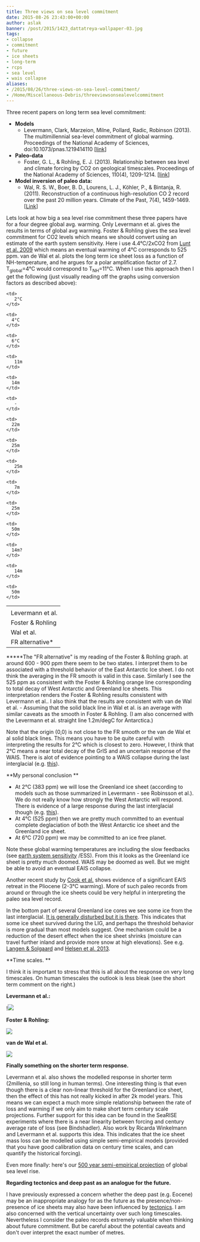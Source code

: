 ```yaml
---
title: Three views on sea level commitment
date: 2015-08-26 23:43:00+00:00
author: aslak
banner: /post/2015/1423_dattatreya-wallpaper-03.jpg
tags:
- collapse
- commitment
- future
- ice sheets
- long-term
- rcps
- sea level
- wais collapse
aliases:
- /2015/08/26/three-views-on-sea-level-commitment/
- /Home/Miscellaneous-Debris/threeviewsonsealevelcommitment
---
```


Three recent papers on long term sea level commitment:
<!--more-->
  * **Models**
      * Levermann, Clark, Marzeion, Milne, Pollard, Radic, Robinson (2013). The multimillennial sea-level commitment of global warming. Proceedings of the National Academy of Sciences, doi:10.1073/pnas.1219414110 [[link](http://www.pik-potsdam.de/~anders/publications/levermann_clark13.pdf)]
  * **Paleo-data**
      * Foster, G. L., & Rohling, E. J. (2013). Relationship between sea level and climate forcing by CO2 on geological timescales. Proceedings of the National Academy of Sciences, 110(4), 1209-1214. [[link](http://www.pnas.org/content/early/pdf/1216073110.full.pdf)]
  * **Model inversion of paleo data:**
      * Wal, R. S. W., Boer, B. D., Lourens, L. J., Köhler, P., & Bintanja, R. (2011). Reconstruction of a continuous high-resolution CO 2 record over the past 20 million years. Climate of the Past, 7(4), 1459-1469. [[Link](http://www.clim-past.net/7/1459/pdf/cp-7-1459-2011.pdf)]

Lets look at how big a sea level rise commitment these three papers have for a four degree global avg. warming. Only Levermann et al. gives the results in terms of global avg warming. Foster & Rohling gives the sea level commitment for CO2 levels which means we should convert using an estimate of the earth system sensitivity. Here i use 4.4°C/2xCO2 from [Lunt et al. 2009](http://www.nature.com/ngeo/journal/v3/n1/abs/ngeo706.html) which means an eventual warming of 4°C corresponds to 525 ppm. van de Wal et al. plots the long term ice sheet loss as a function of NH-temperature, and he argues for a polar amplification factor of 2.7. T<sub>global</sub>=4°C would correspond to T<sub>NH</sub>=11°C. When I use this approach then I get the following (just visually reading off the graphs using conversion factors as described above):

<table>
  <tr>
    <td>
    </td>

    <td>
       2°C
    </td>

    <td>
      4°C 
    </td>

    <td>
      6°C 
    </td>
  </tr>

  <tr>
    <td>
       Levermann et al.
    </td>

    <td>
       11m
    </td>

    <td>
      14m
    </td>

    <td>
       -
    </td>
  </tr>

  <tr>
    <td>
       Foster & Rohling
    </td>

    <td>
      22m
    </td>

    <td>
      25m
    </td>

    <td>
       25m
    </td>
  </tr>

  <tr>
    <td>
       Wal et al.
    </td>

    <td>
       7m
    </td>

    <td>
      25m
    </td>

    <td>
      50m
    </td>
  </tr>

  <tr>
    <td>
       FR alternative*
    </td>

    <td>
      14m?
    </td>

    <td>
       14m
    </td>

    <td>
      50m
    </td>
  </tr>
</table>

*****The "FR alternative" is my reading of the Foster & Rohling graph. at around 600 - 900 ppm there seem to be two states. I interpret them to be associated with a threshold behavior of the East Antarctic Ice sheet. I do not think the averaging in the FR smooth is valid in this case. Similarly I see the 525 ppm as consistent with the Foster & Rohling orange line corresponding to total decay of West Antarctic and Greenland Ice sheets. This interpretation renders the Foster & Rohling results consistent with Levermann et al.. I also think that the results are consistent with van de Wal et al. - Assuming that the solid black line in Wal et al. is an average with similar caveats as the smooth in Foster & Rohling. (I am also concerned with the Levermann et al. straight line 1.2m/degC for Antarctica.)

Note that the origin (0,0) is not close to the FR smooth or the van de Wal et al solid black lines. This means you have to be quite careful with interpreting the results for 2°C which is closest to zero. However, I think that 2°C means a near total decay of the GrIS and an uncertain response of the WAIS. There is alot of evidence pointing to a WAIS collapse during the last interglacial (e.g. [this](http://skepticalscience.com/Antarctic_Octopus_Living_Testament_To_Global_Warming.html)).

**My personal conclusion **

  * At 2°C (383 ppm) we will lose the Greenland ice sheet (according to models such as those summarized in Levermann - see Robinsson et al.). We do not really know how strongly the West Antarctic will respond. There is evidence of a large response during the last interglacial though (e.g. [this](http://skepticalscience.com/Antarctic_Octopus_Living_Testament_To_Global_Warming.html)).
  * At 4°C (525 ppm) then we are pretty much committed to an eventual complete deglaciation of both the West Antarctic ice sheet and the Greenland ice sheet.
  * At 6°C (720 ppm) we may be committed to an ice free planet.

Note these global warming temperatures are including the slow feedbacks (see [earth system sensitivity](http://en.wikipedia.org/wiki/Climate_sensitivity) /ESS). From this it looks as the Greenland ice sheet is pretty much doomed. WAIS may be doomed as well. But we might be able to avoid an eventual EAIS collapse.

Another recent study by [Cook et al.](http://www.nature.com/ngeo/journal/vaop/ncurrent/full/ngeo1889.html) shows evidence of a significant EAIS retreat in the Pliocene (2-3°C warming). More of such paleo records from around or through the ice sheets could be very helpful in interpreting the paleo sea level record.

In the bottom part of several Greenland ice cores we see some ice from the last interglacial. [It is generally disturbed but it is there](/Home/PDFs/Announcements/eemianinterglacialreconstructedfromgreenlandfoldedneemicecorestrata). This indicates that some ice sheet survived during the LIG, and perhaps the threshold behavior is more gradual than most models suggest. One mechanism could be a reduction of the desert effect when the ice sheet shrinks (moisture can travel further inland and provide more snow at high elevations). See e.g. [Langen & Solgaard](http://link.springer.com/article/10.1007/s00382-012-1305-4) and [Helsen et al. 2013](http://www.clim-past-discuss.net/9/1735/2013/cpd-9-1735-2013.html).

**Time scales. **

I think it is important to stress that this is all about the response on very long timescales. On human timescales the outlook is less bleak (see the short term comment on the right.)

**Levermann et al.:**

!![](/post/2015/Levermann-fig1.png)

**Foster & Rohling:**

![](/post/2015/Foster-fig3.png)

**van de Wal et al.**

![](/post/2015/wal-fig2.png)

**Finally something on the shorter term response.**

Levermann et al. also shows the modelled response in shorter term (2millenia, so still long in human terms). One interesting thing is that even though there is a clear non-linear threshold for the Greenland ice sheet, then the effect of this has not really kicked in after 2k model years. This means we can expect a much more simple relationship between the rate of loss and warming if we only aim to make short term century scale projections. Further support for this idea can be found in the SeaRISE experiments where there is a near linearity between forcing and century average rate of loss (see Bindshadler). Also work by Ricarda Winkelmann and Levermann et al. supports this idea. This indicates that the ice sheet mass loss can be modelled using simple semi-empirical models (provided that you have good calibration data on century time scales, and can quantify the historical forcing).

Even more finally: here's our [500 year semi-empirical projection](/Home/PDFs/Announcements/sealevelprojectionstoad2500withthercpscenarios) of global sea level rise.

**Regarding tectonics and deep past as an analogue for the future.**

I have previously expressed a concern whether the deep past (e.g. Eocene) may be an inappropriate analogy for as the future as the presence/non-presence of ice sheets may also have been influenced by [tectonics](http://cpgeosystems.com/035_Oligocene_3globes.jpg). I am also concerned with the vertical uncertainty over such long timescales. Nevertheless I consider the paleo records extremely valuable when thinking about future commitment. But be careful about the potential caveats and don't over interpret the exact number of metres.